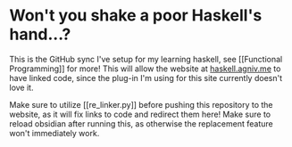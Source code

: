 # Won't you shake a poor Haskell's hand...?

This is the GitHub sync I've setup for my learning haskell, see [[Functional Programming]] for more! This will allow the website at [haskell.agniv.me](https://haskell.agniv.me) to have linked code, since the plug-in I'm using for this site currently doesn't love it.

Make sure to utilize [[re_linker.py]] before pushing this repository to the website, as it will fix links to code and redirect them here! Make sure to reload obsidian after running this, as otherwise the replacement feature won't immediately work.
